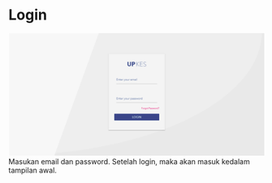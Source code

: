# Login
![Login](img/Login.png)
Masukan email dan password. Setelah login, maka akan masuk kedalam
tampilan awal.